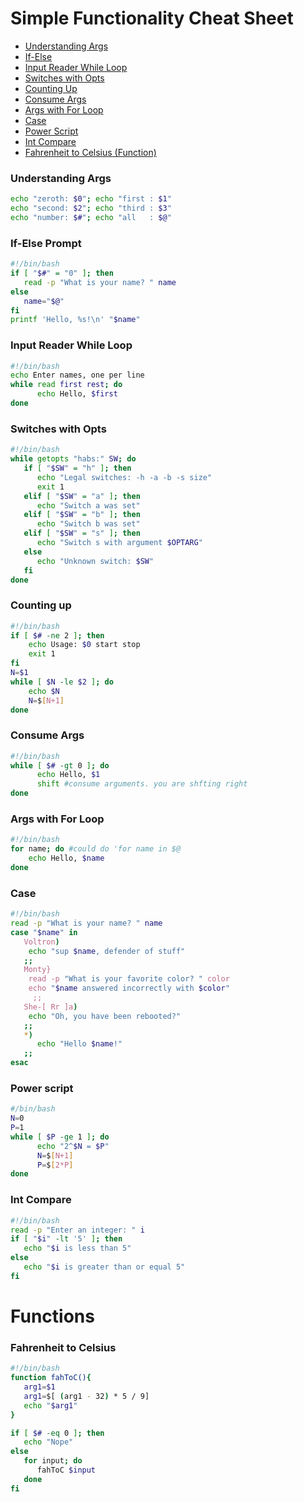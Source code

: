# Simple Functionality Cheat Sheet
- [Understanding Args](#understanding-args)
- [If-Else](#if-else-prompt)
- [Input Reader While Loop](#input-reader-while-loop)
- [Switches with Opts](#switches-with-opts)
- [Counting Up](#counting-up)
- [Consume Args](#consume-args)
- [Args with For Loop](#args-with-for-loop)
- [Case](#case)
- [Power Script](#power-script)
- [Int Compare](#int-compare)
- [Fahrenheit to Celsius (Function)](#fahrenheit-to-celsius)

### Understanding Args
```bash
echo "zeroth: $0"; echo "first : $1"
echo "second: $2"; echo "third : $3"
echo "number: $#"; echo "all   : $@"
```
### If-Else Prompt
```bash
#!/bin/bash
if [ "$#" = "0" ]; then
   read -p "What is your name? " name
else
   name="$@"
fi
printf 'Hello, %s!\n' "$name"
```
### Input Reader While Loop
```bash
#!/bin/bash
echo Enter names, one per line
while read first rest; do
      echo Hello, $first
done
```
### Switches with Opts
```bash
#!/bin/bash
while getopts "habs:" SW; do
   if [ "$SW" = "h" ]; then
      echo "Legal switches: -h -a -b -s size"
      exit 1
   elif [ "$SW" = "a" ]; then
      echo "Switch a was set"
   elif [ "$SW" = "b" ]; then
      echo "Switch b was set"
   elif [ "$SW" = "s" ]; then
      echo "Switch s with argument $OPTARG"
   else
      echo "Unknown switch: $SW"
   fi
done
```
### Counting up
```bash
#!/bin/bash
if [ $# -ne 2 ]; then
    echo Usage: $0 start stop
    exit 1
fi
N=$1
while [ $N -le $2 ]; do
    echo $N
    N=$[N+1]
done
```
### Consume Args
```bash
#!/bin/bash
while [ $# -gt 0 ]; do
      echo Hello, $1
      shift #consume arguments. you are shfting right
done
```
### Args with For Loop
```bash
#!/bin/bash
for name; do #could do 'for name in $@
    echo Hello, $name
done
```
### Case
```bash
#!/bin/bash
read -p "What is your name? " name
case "$name" in
   Voltron)
	echo "sup $name, defender of stuff"
   ;;
   Monty}
	read -p "What is your favorite color? " color       
	echo "$name answered incorrectly with $color"
	 ;;
   She-[ Rr ]a)
	echo "Oh, you have been rebooted?"
   ;;
   *)
      echo "Hello $name!"
   ;;
esac
```
### Power script
```bash
#/bin/bash
N=0
P=1
while [ $P -ge 1 ]; do
      echo "2^$N = $P"
      N=$[N+1]
      P=$[2*P]
done
```
### Int Compare
```bash
#!/bin/bash
read -p "Enter an integer: " i
if [ "$i" -lt '5' ]; then
   echo "$i is less than 5"
else
   echo "$i is greater than or equal 5"
fi
```
# Functions

### Fahrenheit to Celsius
```bash
#!/bin/bash
function fahToC(){
   arg1=$1
   arg1=$[ (arg1 - 32) * 5 / 9]
   echo "$arg1"
}

if [ $# -eq 0 ]; then
   echo "Nope"
else
   for input; do
      fahToC $input
   done
fi
```
